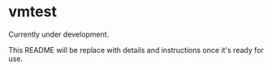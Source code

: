 # vmtest

Currently under development.

This README will be replace with details and instructions once
it's ready for use.
